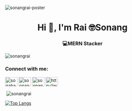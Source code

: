 <img src="https://github.com/sonangrai/sonangrai/blob/main/pof.jpg" alt="sonangrai-poster" /><h1 align="center">Hi 👋, I'm Rai 🤓Sonang</h1>
<h3 align="center">💻MERN Stacker</h3>

<p align="left"> <img src="https://komarev.com/ghpvc/?username=sonangrai&label=Profile%20views&color=0e75b6&style=flat" alt="sonangrai" /> </p>

<h3 align="left">Connect with me:</h3>
<p align="left">
<a href="https://linkedin.com/in/sonahang-rai" target="blank"><img align="center" src="https://cdn.jsdelivr.net/npm/simple-icons@3.0.1/icons/linkedin.svg" alt="sonahang-rai" height="30" width="40" /></a>
<a href="https://fb.com/soonangrai" target="blank"><img align="center" src="https://cdn.jsdelivr.net/npm/simple-icons@3.0.1/icons/facebook.svg" alt="soonangrai" height="30" width="40" /></a>
<a href="https://instagram.com/soonangrai" target="blank"><img align="center" src="https://cdn.jsdelivr.net/npm/simple-icons@3.0.1/icons/instagram.svg" alt="soonangrai" height="30" width="40" /></a>
<a href="/http://www.sonahangrai.com/feed" target="blank"><img align="center" src="https://cdn.jsdelivr.net/npm/simple-icons@3.0.1/icons/rss.svg" alt="http://www.sonahangrai.com/feed" height="30" width="40" /></a>
</p>

<p>&nbsp;<img align="center" src="https://github-readme-stats.vercel.app/api?username=sonangrai&show_icons=true&locale=en" alt="sonangrai" /></p>

[![Top Langs](https://github-readme-stats.vercel.app/api/top-langs/?username=sonangrai&layout=compact)](https://github.com/anuraghazra/github-readme-stats)

